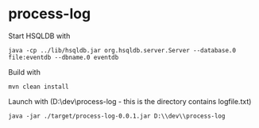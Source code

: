# process-log

Start HSQLDB with
```
java -cp ../lib/hsqldb.jar org.hsqldb.server.Server --database.0 file:eventdb --dbname.0 eventdb
```

Build with 
```
mvn clean install
```

Launch with (D:\\dev\\process-log - this is the directory contains logfile.txt)
```
java -jar ./target/process-log-0.0.1.jar D:\\dev\\process-log
```
